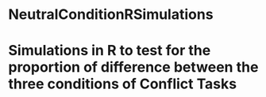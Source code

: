 # NeutralConditionRSimulations
# Simulations in R to test for the proportion of difference between the three conditions of Conflict Tasks
